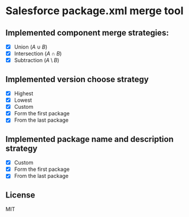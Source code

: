 # Salesforce package.xml merge tool

## Implemented component merge strategies:

- [x] Union ($A \cup B$)
- [x] Intersection ($A \cap B$)
- [x] Subtraction ($A \setminus B$)

## Implemented version choose strategy

- [x] Highest
- [x] Lowest
- [x] Custom
- [x] Form the first package
- [x] From the last package

## Implemented package name and description strategy

- [x] Custom
- [x] Form the first package
- [x] From the last package

## License

MIT